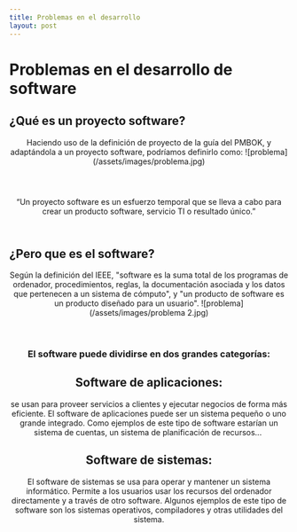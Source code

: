```yaml
---
title: Problemas en el desarrollo
layout: post
---
```

<h1>Problemas en el desarrollo de software</h1>
<h2>¿Qué es un proyecto software?</h2>
<header>
Haciendo uso de la definición de proyecto de la guía del PMBOK, y adaptándola a un proyecto software, podríamos definirlo como: 
  ![problema](/assets/images/problema.jpg)
</header><header>
“Un proyecto software es un esfuerzo temporal que se lleva a cabo para crear un producto software, servicio TI o resultado único.”
 </header> 
 <h2>¿Pero que es el software?</h2><header> Según la definición del IEEE, "software es la suma total de los programas de ordenador, procedimientos, reglas, la documentación asociada y los datos que pertenecen a un sistema de cómputo", y "un producto de software es un producto diseñado para un usuario".
![problema](/assets/images/problema 2.jpg) </header>
<header>
<h3>El software puede dividirse en dos grandes categorías: </h3>
 
 <h2>Software de aplicaciones:</h2> se usan para proveer servicios a clientes y ejecutar negocios de forma más eficiente. El software de aplicaciones puede ser un sistema pequeño o uno grande integrado. Como ejemplos de este tipo de software estarían un sistema de cuentas, un sistema de planificación de recursos... ​
 
<h2> Software de sistemas:</h2> El software de sistemas se usa para operar y mantener un sistema informático. Permite a los usuarios usar los recursos del ordenador directamente y a través de otro software. Algunos ejemplos de este tipo de software son los sistemas operativos, compiladores y otras utilidades del sistema. 
 </header>
